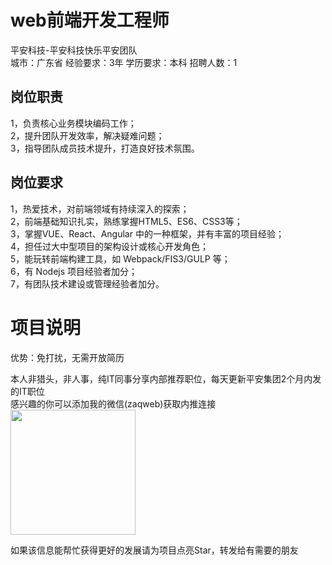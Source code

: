 # web前端开发工程师
平安科技-平安科技快乐平安团队  
城市：广东省 经验要求：3年 学历要求：本科  招聘人数：1

## 岗位职责
1，负责核心业务模块编码工作；   
2，提升团队开发效率，解决疑难问题；   
3，指导团队成员技术提升，打造良好技术氛围。

## 岗位要求
1，热爱技术，对前端领域有持续深入的探索；   
2，前端基础知识扎实，熟练掌握HTML5、ES6、CSS3等；   
3，掌握VUE、React、Angular 中的一种框架，并有丰富的项目经验；   
4，担任过大中型项目的架构设计或核心开发角色；   
5，能玩转前端构建工具，如 Webpack/FIS3/GULP 等；   
6，有 Nodejs  项目经验者加分；   
7，有团队技术建设或管理经验者加分。

# 项目说明

优势：免打扰，无需开放简历

本人非猎头，非人事，纯IT同事分享内部推荐职位，每天更新平安集团2个月内发的IT职位  
感兴趣的你可以添加我的微信(zaqweb)获取内推连接  
<img src="https://github.com/zaqweb/PA-IT-JOBS/blob/master/WechatICode.jpeg"  height="200" width="200">

如果该信息能帮忙获得更好的发展请为项目点亮Star，转发给有需要的朋友




